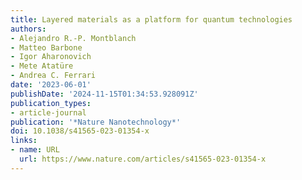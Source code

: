 ```yaml
---
title: Layered materials as a platform for quantum technologies
authors:
- Alejandro R.-P. Montblanch
- Matteo Barbone
- Igor Aharonovich
- Mete Atatüre
- Andrea C. Ferrari
date: '2023-06-01'
publishDate: '2024-11-15T01:34:53.928091Z'
publication_types:
- article-journal
publication: '*Nature Nanotechnology*'
doi: 10.1038/s41565-023-01354-x
links:
- name: URL
  url: https://www.nature.com/articles/s41565-023-01354-x
---
```

